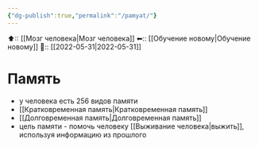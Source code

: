 ```yaml
---
{"dg-publish":true,"permalink":"/pamyat/"}
---
```



⬆:: [[Мозг человека\|Мозг человека]]
⬅:: [[Обучение новому\|Обучение новому]]
📅:: [[2022-05-31\|2022-05-31]]

# Память
- у человека есть 256 видов памяти
- [[Кратковременная память\|Кратковременная память]]
- [[Долговременная память\|Долговременная память]]
- цель памяти - помочь человеку [[Выживание человека\|выжить]], используя информацию из прошлого

